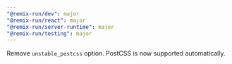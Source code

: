 ```yaml
---
"@remix-run/dev": major
"@remix-run/react": major
"@remix-run/server-runtime": major
"@remix-run/testing": major
---
```


Remove `unstable_postcss` option. PostCSS is now supported automatically.
